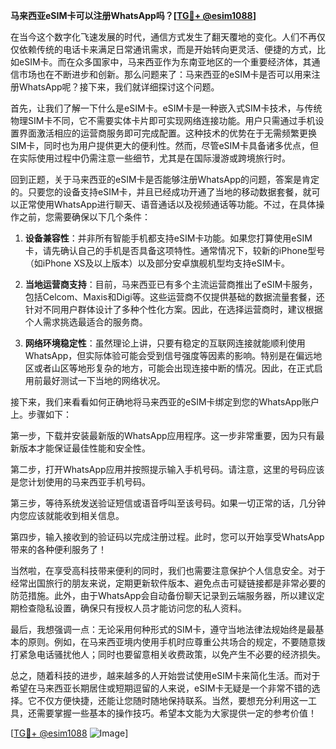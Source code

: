 **马来西亚eSIM卡可以注册WhatsApp吗？[[TG💪+ @esim1088](https://t.me/s/esim1088)]**

在当今这个数字化飞速发展的时代，通信方式发生了翻天覆地的变化。人们不再仅仅依赖传统的电话卡来满足日常通讯需求，而是开始转向更灵活、便捷的方式，比如eSIM卡。而在众多国家中，马来西亚作为东南亚地区的一个重要经济体，其通信市场也在不断进步和创新。那么问题来了：马来西亚的eSIM卡是否可以用来注册WhatsApp呢？接下来，我们就详细探讨这个问题。

首先，让我们了解一下什么是eSIM卡。eSIM卡是一种嵌入式SIM卡技术，与传统物理SIM卡不同，它不需要实体卡片即可实现网络连接功能。用户只需通过手机设置界面激活相应的运营商服务即可完成配置。这种技术的优势在于无需频繁更换SIM卡，同时也为用户提供更大的便利性。然而，尽管eSIM卡具备诸多优点，但在实际使用过程中仍需注意一些细节，尤其是在国际漫游或跨境旅行时。

回到正题，关于马来西亚的eSIM卡是否能够注册WhatsApp的问题，答案是肯定的。只要您的设备支持eSIM卡，并且已经成功开通了当地的移动数据套餐，就可以正常使用WhatsApp进行聊天、语音通话以及视频通话等功能。不过，在具体操作之前，您需要确保以下几个条件：

1. **设备兼容性**：并非所有智能手机都支持eSIM卡功能。如果您打算使用eSIM卡，请先确认自己的手机是否具备这项特性。通常情况下，较新的iPhone型号（如iPhone XS及以上版本）以及部分安卓旗舰机型均支持eSIM卡。
   
2. **当地运营商支持**：目前，马来西亚已有多个主流运营商推出了eSIM卡服务，包括Celcom、Maxis和Digi等。这些运营商不仅提供基础的数据流量套餐，还针对不同用户群体设计了多种个性化方案。因此，在选择运营商时，建议根据个人需求挑选最适合的服务商。

3. **网络环境稳定性**：虽然理论上讲，只要有稳定的互联网连接就能顺利使用WhatsApp，但实际体验可能会受到信号强度等因素的影响。特别是在偏远地区或者山区等地形复杂的地方，可能会出现连接中断的情况。因此，在正式启用前最好测试一下当地的网络状况。

接下来，我们来看看如何正确地将马来西亚的eSIM卡绑定到您的WhatsApp账户上。步骤如下：

第一步，下载并安装最新版的WhatsApp应用程序。这一步非常重要，因为只有最新版本才能保证最佳性能和安全性。

第二步，打开WhatsApp应用并按照提示输入手机号码。请注意，这里的号码应该是您计划使用的马来西亚手机号码。

第三步，等待系统发送验证短信或语音呼叫至该号码。如果一切正常的话，几分钟内您应该就能收到相关信息。

第四步，输入接收到的验证码以完成注册过程。此时，您可以开始享受WhatsApp带来的各种便利服务了！

当然啦，在享受高科技带来便利的同时，我们也需要注意保护个人信息安全。对于经常出国旅行的朋友来说，定期更新软件版本、避免点击可疑链接都是非常必要的防范措施。此外，由于WhatsApp会自动备份聊天记录到云端服务器，所以建议定期检查隐私设置，确保只有授权人员才能访问您的私人资料。

最后，我想强调一点：无论采用何种形式的SIM卡，遵守当地法律法规始终是最基本的原则。例如，在马来西亚境内使用手机时应尊重公共场合的规定，不要随意拨打紧急电话骚扰他人；同时也要留意相关收费政策，以免产生不必要的经济损失。

总之，随着科技的进步，越来越多的人开始尝试使用eSIM卡来简化生活。而对于希望在马来西亚长期居住或短期逗留的人来说，eSIM卡无疑是一个非常不错的选择。它不仅方便快捷，还能让您随时随地保持联系。当然，要想充分利用这一工具，还需要掌握一些基本的操作技巧。希望本文能为大家提供一定的参考价值！

[[TG💪+ @esim1088](https://t.me/s/esim1088) ![Image](https://i.postimg.cc/4NQfJmqS/Snipaste-2025-05-13-00-14-12.png)]